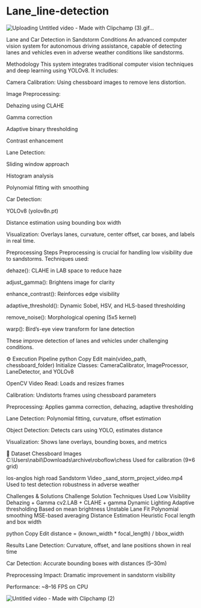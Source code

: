 # Lane_line-detection


![Uploading Untitled video - Made with Clipchamp (3).gif…]()



 Lane and Car Detection in Sandstorm Conditions
An advanced computer vision system for autonomous driving assistance, capable of detecting lanes and vehicles even in adverse weather conditions like sandstorms.

 Methodology
This system integrates traditional computer vision techniques and deep learning using YOLOv8. It includes:

Camera Calibration: Using chessboard images to remove lens distortion.

Image Preprocessing:

Dehazing using CLAHE

Gamma correction

Adaptive binary thresholding

Contrast enhancement

Lane Detection:

Sliding window approach

Histogram analysis

Polynomial fitting with smoothing

Car Detection:

YOLOv8 (yolov8n.pt)

Distance estimation using bounding box width

Visualization: Overlays lanes, curvature, center offset, car boxes, and labels in real time.

 Preprocessing Steps
Preprocessing is crucial for handling low visibility due to sandstorms. Techniques used:

dehaze(): CLAHE in LAB space to reduce haze

adjust_gamma(): Brightens image for clarity

enhance_contrast(): Reinforces edge visibility

adaptive_threshold(): Dynamic Sobel, HSV, and HLS-based thresholding

remove_noise(): Morphological opening (5x5 kernel)

warp(): Bird’s-eye view transform for lane detection


These improve detection of lanes and vehicles under challenging conditions.

⚙️ Execution Pipeline
python
Copy
Edit
main(video_path, chessboard_folder)
Initialize Classes: CameraCalibrator, ImageProcessor, LaneDetector, and YOLOv8

OpenCV Video Read: Loads and resizes frames

Calibration: Undistorts frames using chessboard parameters

Preprocessing: Applies gamma correction, dehazing, adaptive thresholding

Lane Detection: Polynomial fitting, curvature, offset estimation

Object Detection: Detects cars using YOLO, estimates distance

Visualization: Shows lane overlays, bounding boxes, and metrics

📂 Dataset
Chessboard Images
C:\Users\nabil\Downloads\archive\roboflow\chess
Used for calibration (9×6 grid)

los-anglos high road 
Sandstorm Video
_sand_storm_project_video.mp4
Used to test detection robustness in adverse weather

 Challenges & Solutions
Challenge	Solution	Techniques Used
Low Visibility	Dehazing + Gamma	cv2.LAB + CLAHE + gamma
Dynamic Lighting	Adaptive thresholding	Based on mean brightness
Unstable Lane Fit	Polynomial smoothing	MSE-based averaging
Distance Estimation	Heuristic	Focal length and box width

python
Copy
Edit
distance = (known_width * focal_length) / bbox_width

 Results
Lane Detection: Curvature, offset, and lane positions shown in real time

Car Detection: Accurate bounding boxes with distances (5–30m)

Preprocessing Impact: Dramatic improvement in sandstorm visibility

Performance: ~8–16 FPS on CPU


![Untitled video - Made with Clipchamp (2)](https://github.com/user-attachments/assets/141334f5-51c6-4cfa-bf86-4d984897f54c)


